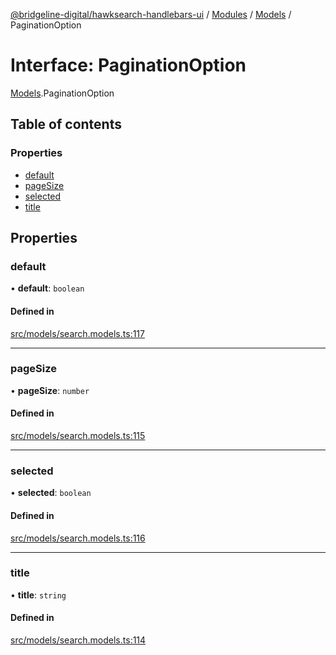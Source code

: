 [@bridgeline-digital/hawksearch-handlebars-ui](../README.md) / [Modules](../modules.md) / [Models](../modules/Models.md) / PaginationOption

# Interface: PaginationOption

[Models](../modules/Models.md).PaginationOption

## Table of contents

### Properties

- [default](Models.PaginationOption.md#default)
- [pageSize](Models.PaginationOption.md#pagesize)
- [selected](Models.PaginationOption.md#selected)
- [title](Models.PaginationOption.md#title)

## Properties

### default

• **default**: `boolean`

#### Defined in

[src/models/search.models.ts:117](https://bitbucket.org/bridgelinedigital/frontend-handlebars-ui/src/db3ebfe/src/models/search.models.ts#lines-117)

___

### pageSize

• **pageSize**: `number`

#### Defined in

[src/models/search.models.ts:115](https://bitbucket.org/bridgelinedigital/frontend-handlebars-ui/src/db3ebfe/src/models/search.models.ts#lines-115)

___

### selected

• **selected**: `boolean`

#### Defined in

[src/models/search.models.ts:116](https://bitbucket.org/bridgelinedigital/frontend-handlebars-ui/src/db3ebfe/src/models/search.models.ts#lines-116)

___

### title

• **title**: `string`

#### Defined in

[src/models/search.models.ts:114](https://bitbucket.org/bridgelinedigital/frontend-handlebars-ui/src/db3ebfe/src/models/search.models.ts#lines-114)

